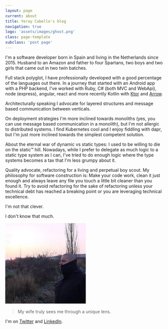 ```yaml
---
layout: page
current: about
title: Yeray Cabello's blog
navigation: true
logo: 'assets/images/ghost.png'
class: page-template
subclass: 'post page'
---
```


I'm a software developer born in Spain and living in the Netherlands since 2015. Husband to an Amazon and father to four Spartans, two boys and two girls that came out in two twin batches.

Full stack polyglot, I have professionally developed with a good percentage of the languages out there. In a journey that started with an Android app with a PHP backend, I've worked with Ruby, C# (both MVC and WebApi), node (express), angular, react and more recently Kotlin with [Ktor](https://ktor.io/) and [Arrow](https://arrow-kt.io/).

Architecturally speaking I advocate for layered structures and message based communication between verticals.

On deployment strategies I'm more inclined towards monoliths (yes, you can use message based communication in a monolith), but I'm not allergic to distributed systems. I find Kubernetes cool and I enjoy fiddling with dapr, but I'm just more inclined towards the simplest competent solution.

About the eternal war of dynamic vs static types: I used to be willing to die on the static&trade; hill. Nowadays, while I prefer to delegate as much logic to a static type system as I can, I've tried to do enough logic where the type systems becomes a tax that I'm less grumpy about it.

Quality advocate, refactoring for a living and perpetual boy scout. My philosophy for software construction is: Make your code work, clean it just enough and always leave any file you touch a little bit cleaner than you found it. Try to avoid refactoring for the sake of refactoring unless your technical debt has reached a breaking point or you are leveraging technical excellence.

I'm not that clever.

I don't know that much.

<img src="../assets/images/portrait.png" alt="My portrait pic" style="width:256px;height:256px">

> My wife truly sees me through a unique lens.

I'm on [Twitter](https://www.twitter.com/jycabello) and [LinkedIn](https://www.linkedin.com/in/jycabello/).

